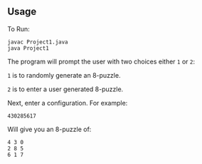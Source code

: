 ## Usage
	
To Run:
````
javac Project1.java
java Project1
````
The program will prompt the user with two choices either `1` or `2`:

`1` is to randomly generate an 8-puzzle.

`2` is to enter a user generated 8-puzzle.


Next, enter a configuration. For example:
````
430285617
````
Will give you an 8-puzzle of:
````
4 3 0 
2 8 5 
6 1 7 
````
